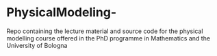 # PhysicalModeling-
Repo containing the lecture material and source code for the physical modelling course offered in the PhD programme in Mathematics and the University of Bologna
